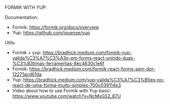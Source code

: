 FORMIK WITH YUP:

Documentation:
- Formik: https://formik.org/docs/overview
- Yup: https://github.com/jquense/yup

Utils:
 - Formik + yup: https://bradhick.medium.com/formik-yup-valida%C3%A7%C3%A3o-em-forms-react-unindo-duas-%C3%B3timas-ferramentas-8ec4630c1e6f
 - Formik: https://bradhick.medium.com/formik-react-forms-sem-dor-12271acd61da
 - Yup: https://bradhick.medium.com/yup-valida%C3%A7%C3%B5es-no-react-de-uma-forma-muito-simples-700c039114e3
 - Video about how to use Formik with Yup basic: https://www.youtube.com/watch?v=NcMsGS2_87U


